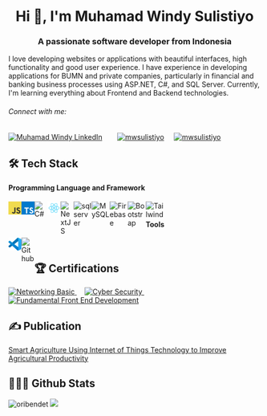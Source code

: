 <h1 align="center">Hi 👋, I'm Muhamad Windy Sulistiyo</h1>
<h3 align="center">A passionate software developer from Indonesia</h3>
<p> 
  I love developing websites or applications with beautiful interfaces, high functionality and good user experience. I have experience in developing applications for BUMN and private companies, particularly in financial and banking business processes using ASP.NET, C#, and SQL Server. Currently, I'm learning everything about Frontend and Backend technologies.
</p>

###### Connect with me:
<a href="https://www.linkedin.com/in/muhamad-windy-sulistiyo-505653120" target="blank" style="margin-right:10px"><img align="center" src="https://upload.wikimedia.org/wikipedia/commons/thumb/8/81/LinkedIn_icon.svg/72px-LinkedIn_icon.svg.png" alt="Muhamad Windy LinkedIn" height="30" width="30" /></a>
&nbsp;&nbsp;&nbsp; 
<a href="https://instagram.com/mwsulistiyo" target="blank"><img align="center" src="https://upload.wikimedia.org/wikipedia/commons/thumb/9/95/Instagram_logo_2022.svg/600px-Instagram_logo_2022.svg.png" alt="mwsulistiyo" height="30" width="30" /></a>
&nbsp;&nbsp;&nbsp; 
<a href="https://api.whatsapp.com/send/?phone=6285640229650&text=Halo+Muhamad+Windy" target="blank"><img align="center" src="https://upload.wikimedia.org/wikipedia/commons/thumb/1/19/WhatsApp_logo-color-vertical.svg/50px-WhatsApp_logo-color-vertical.svg.png" alt="mwsulistiyo" height="30" width="30" /></a>
<br />  
## 🛠 Tech Stack
#### Programming Language and Framework
<img align="left" alt="JavaScript" width="26px" src="https://raw.githubusercontent.com/github/explore/80688e429a7d4ef2fca1e82350fe8e3517d3494d/topics/javascript/javascript.png" />
<img align="left" alt="Typescript" width="26px" src="https://raw.githubusercontent.com/github/explore/80688e429a7d4ef2fca1e82350fe8e3517d3494d/topics/typescript/typescript.png" />
<img align="left" alt="C#" width="26px" src="https://upload.wikimedia.org/wikipedia/commons/1/17/C_Sharp_Icon.png" />
<img align="left" alt="ReactJS" width="26px" src="https://raw.githubusercontent.com/github/explore/80688e429a7d4ef2fca1e82350fe8e3517d3494d/topics/react/react.png" />
<img align="left" alt="NextJS" width="26px" src="https://camo.githubusercontent.com/39791c3e4c4387b8b913628a8f258768ea3a4a71fc815ced2219f81c22c71f6a/68747470733a2f2f6173736574732e76657263656c2e636f6d2f696d6167652f75706c6f61642f76313636323133303535392f6e6578746a732f49636f6e5f6c696768745f6261636b67726f756e642e706e67"/>
<img align="left" alt="sql server" width="36px" src="https://www.svgrepo.com/show/303229/microsoft-sql-server-logo.svg" />
<img align="left" alt="MySQL" width="36px" src="https://labs.mysql.com/common/logos/mysql-logo.svg?v2" />
<img align="left" alt="Firebase" width="36px" src="https://upload.wikimedia.org/wikipedia/commons/thumb/c/cf/Firebase_icon.svg/120px-Firebase_icon.svg.png" />
<img align="left" alt="Bootstrap" width="36px" src="https://avatars.githubusercontent.com/u/2918581?s=48&v=4" />
<img align="left" alt="Tailwind" width="36px" src="https://avatars.githubusercontent.com/u/67109815?s=48&v=4" />
<br /> 

#### Tools
<img align="left" alt="Visual Studio Code" width="26px" src="https://raw.githubusercontent.com/github/explore/80688e429a7d4ef2fca1e82350fe8e3517d3494d/topics/visual-studio-code/visual-studio-code.png" />
<img align="left" alt="Github" width="26px" src="https://github.githubassets.com/assets/GitHub-Mark-ea2971cee799.png" />
<br />  

## 🏆 Certifications  
<a target="_blank" href="https://www.credly.com/badges/2350e27f-c589-4944-a650-91368153b86c">   
  <img width="100px" src="https://images.credly.com/size/340x340/images/5bdd6a39-3e03-4444-9510-ecff80c9ce79/image.png" alt="Networking Basic" />
</a>&nbsp;&nbsp;&nbsp; 
<a target="_blank" href="https://www.credly.com/earner/earned/badge/2b0998a6-049a-4f22-8f75-317dba7e5073">   
  <img width="100px" src="https://images.credly.com/size/340x340/images/af8c6b4e-fc31-47c4-8dcb-eb7a2065dc5b/I2CS__1_.png" alt="Cyber Security" />
</a> &nbsp;&nbsp;&nbsp; 
<a target="_blank" href="https://www.dicoding.com/certificates/QLZ94KMM2P5D">   
  <img width="100px" src="https://dicoding-web-img.sgp1.cdn.digitaloceanspaces.com/original/commons/certificate_logo.png" alt="Fundamental Front End Development" />
</a> 
<br />  

## ✍️ Publication
<a target="_blank" href="https://solidstatetechnology.us/index.php/JSST/article/view/2763">   
  Smart Agriculture Using Internet of Things Technology to Improve Agricultural Productivity
</a>
<br />  

## 👨🏻‍💻 Github Stats
<div style="display:inline">
  <img height="200px" src="https://github-readme-streak-stats.herokuapp.com/?user=muhamadwindy" alt="oribendet" />
  <img height="200px" src="https://github-readme-stats.vercel.app/api/top-langs/?username=muhamadwindy&layout=donut-vertical" />  
</div>  
